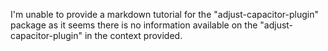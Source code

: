 I'm unable to provide a markdown tutorial for the "adjust-capacitor-plugin" package as it seems there is no information available on the "adjust-capacitor-plugin" in the context provided.